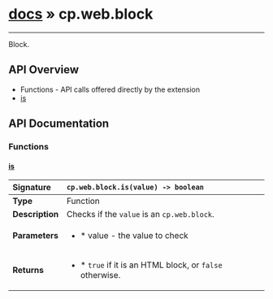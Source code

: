# [docs](index.md) » cp.web.block
---

Block.

## API Overview
* Functions - API calls offered directly by the extension
 * [is](#is)

## API Documentation

### Functions

#### [is](#is)
| <span style="float: left;">**Signature**</span> | <span style="float: left;">`cp.web.block.is(value) -> boolean` </span>                                                          |
| -----------------------------------------------------|---------------------------------------------------------------------------------------------------------|
| **Type**                                             | Function                                                                                         |
| **Description**                                      | Checks if the `value` is an `cp.web.block`.                                                                                         |
| **Parameters**                                       | <ul markdown="1"><li markdown="1">* value		- the value to check</li></ul> |
| **Returns**                                          | <ul markdown="1"><li markdown="1">* `true` if it is an HTML block, or `false` otherwise.</li></ul>          |

